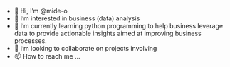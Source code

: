 - 👋 Hi, I’m @mide-o
- 👀 I’m interested in business (data) analysis
- 🌱 I’m currently learning python programming to help business leverage data to provide actionable insights aimed at improving business processes. 
- 💞️ I’m looking to collaborate on projects involving 
- 📫 How to reach me ...

<!---
mide-o/mide-o is a ✨ special ✨ repository because its `README.md` (this file) appears on your GitHub profile.
You can click the Preview link to take a look at your changes.
--->
